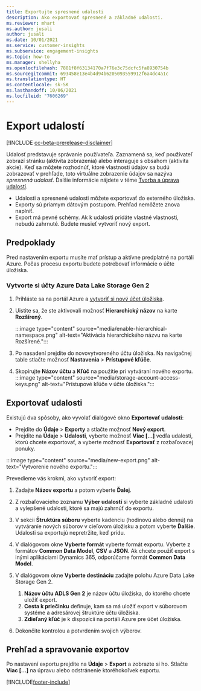 ```yaml
---
title: Exportujte spresnené udalosti
description: Ako exportovať spresnené a základné udalosti.
ms.reviewer: mhart
ms.author: jusali
author: jusali
ms.date: 10/01/2021
ms.service: customer-insights
ms.subservice: engagement-insights
ms.topic: how-to
ms.manager: shellyha
ms.openlocfilehash: 7881f8f63134170a7f76e3c75dcfc5fa8930754b
ms.sourcegitcommit: 693458e13e4b4d94b6205093559912f6a4dc4a1c
ms.translationtype: HT
ms.contentlocale: sk-SK
ms.lasthandoff: 10/06/2021
ms.locfileid: "7606269"
---
```

# <a name="export-events"></a>Export udalostí

[!INCLUDE [cc-beta-prerelease-disclaimer](includes/cc-beta-prerelease-disclaimer.md)]

Udalosť predstavuje správanie používateľa. Zaznamená sa, keď používateľ zobrazí stránku (aktivita zobrazenia) alebo interaguje s obsahom (aktivita akcie). Keď sa môžete rozhodnúť, ktoré vlastnosti údajov sa budú zobrazovať v prehľade, toto virtuálne zobrazenie údajov sa nazýva *spresnená udalosť*. Ďalšie informácie nájdete v téme [Tvorba a úprava udalostí](refined-events.md).

- Udalosti a spresnené udalosti môžete exportovať do externého úložiska. 
- Exporty sú priamym dátovým postupom. Prehľad nemôžete znova naplniť. 
- Export má pevné schémy. Ak k udalosti pridáte vlastné vlastnosti, nebudú zahrnuté. Budete musieť vytvoriť nový export.

## <a name="prerequisites"></a>Predpoklady

Pred nastavením exportu musíte mať prístup a aktívne predplatné na portáli Azure. Počas procesu exportu budete potrebovať informácie o účte úložiska. 

### <a name="create-an-azure-data-lake-storage-gen-2-accounts"></a>Vytvorte si účty Azure Data Lake Storage Gen 2

1. Prihláste sa na portál Azure a [vytvoriť si nový účet úložiska](/azure/storage/common/storage-account-create). 

1. Uistite sa, že ste aktivovali možnosť **Hierarchický názov** na karte **Rozšírený**. 

   :::image type="content" source="media/enable-hierarchical-namespace.png" alt-text="Aktivácia hierarchického názvu na karte Rozšírené.":::

1. Po nasadení prejdite do novovytvoreného účtu úložiska. Na navigačnej table stlačte možnosť **Nastavenia** > **Prístupové kľúče**. 

1. Skopírujte **Názov účtu** a **Kľúč** na použitie pri vytváraní nového exportu.
   :::image type="content" source="media/storage-account-access-keys.png" alt-text="Prístupové kľúče v účte úložiska.":::

## <a name="export-events"></a>Exportovať udalosti

Existujú dva spôsoby, ako vyvolať dialógové okno **Exportovať udalosti**: 
- Prejdite do **Údaje** > **Exporty** a stlačte možnosť **Nový export**.
- Prejdite na **Údaje** > **Udalosti**, vyberte možnosť **Viac [...]** vedľa udalosti, ktorú chcete exportovať, a vyberte možnosť **Exportovať** z rozbaľovacej ponuky. 

:::image type="content" source="media/new-export.png" alt-text="Vytvorenie nového exportu.":::

Prevedieme vás krokmi, ako vytvoriť export:

1. Zadajte **Názov exportu** a potom vyberte **Ďalej**.

1. Z rozbaľovacieho zoznamu **Výber udalostí** si vyberte základné udalosti a vylepšené udalosti, ktoré sa majú zahrnúť do exportu. 

1. V sekcii **Štruktúra súboru** vyberte kadenciu (hodinovú alebo dennú) na vytváranie nových súborov v cieľovom úložisku a potom vyberte **Ďalšie**. Udalosti sa exportujú nepretržite, keď prídu.

1. V dialógovom okne **Vyberte formát** vyberte formát exportu. Vyberte z formátov **Common Data Model**, **CSV** a **JSON**. Ak chcete použiť export s inými aplikáciami Dynamics 365, odporúčame formát **Common Data Model**.

1. V dialógovom okne **Vyberte destináciu** zadajte polohu Azure Data Lake Storage Gen 2.
    1. **Názov účtu ADLS Gen 2** je názov účtu úložiska, do ktorého chcete uložiť export. 
    1. **Cesta k priečinku** definuje, kam sa má uložiť export v súborovom systéme a adresárovej štruktúre účtu úložiska.
    1. **Zdieľaný kľúč** je k dispozícii na portáli Azure pre účet úložiska.

1. Dokončite kontrolou a potvrdením svojich výberov.

## <a name="view-and-manage-exports"></a>Prehľad a spravovanie exportov

Po nastavení exportu prejdite na **Údaje** > **Export** a zobrazte si ho. Stlačte **Viac [...]** na úpravu alebo odstránenie ktoréhokoľvek exportu.


[!INCLUDE[footer-include](../includes/footer-banner.md)]
